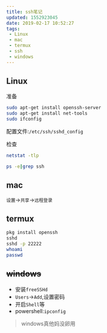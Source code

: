 ```yaml
---
title: ssh笔记
updated: 1552923045
date: 2019-02-17 10:52:27
tags:
 - Linux
 - mac
 - termux
 - ssh
 - windows
---
```


## Linux

准备

```bash
sudo apt-get install openssh-server
sudo apt-get install net-tools
sudo ifconfig
```

配置文件:`/etc/ssh/sshd_config`

检查

```bash
netstat -tlp
```

```bash
ps -e|grep ssh
```

## mac

`设置`$\to$`共享`$\to$`远程登录`

## termux

```bash
pkg install openssh
sshd
sshd -p 22222
whoami
passwd
```

## ~~windows~~

- 安装`freeSSHd`
- `Users`$\to$`Add`,设置密码
- 开启`Shell`等
- powershell:`ipconfig`

> windows真他妈没卵用
